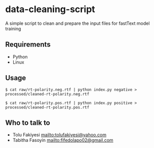 # data-cleaning-script

A simple script to clean and prepare the input files for fastText model training

## Requirements
- Python 
- Linux

## Usage
`$ cat raw/rt-polarity.neg.rtf | python index.py negative > processed/cleaned-rt-polarity.neg.rtf`

`$ cat raw/rt-polarity.pos.rtf | python index.py positive > processed/cleaned-rt-polarity.pos.rtf`


## Who to talk to
- Tolu Fakiyesi <mailto:tolufakiyesi@yahoo.com>
- Tabitha Fasoyin <mailto:fifedolapo02@gmail.com>
